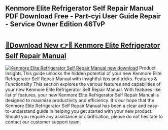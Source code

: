 ## Kenmore Elite Refrigerator Self Repair Manual PDF Download Free - Part-cyi User Guide Repair - Service Owner Edition 46TvP

# <h2><a href="http://bc5895.oget.top/?id=Kenmore+Elite+Refrigerator+Self+Repair+Manual">🔗Download New 👉🔴 Kenmore Elite Refrigerator Self Repair Manual</a></h2>

[![Kenmore Elite Refrigerator Self Repair Manual new download](https://i.imgur.com/5g1atiW.png)](http://bc5895.oget.top/?id=Kenmore+Elite+Refrigerator+Self+Repair+Manual)
Product Insights This guide unlocks the hidden potential of your new Kenmore Elite Refrigerator Self Repair Manual with insightful tips and tricks. Features & Functionality This section explores the various features and capabilities of your new Kenmore Elite Refrigerator Self Repair Manual. With features like list of features, your new Kenmore Elite Refrigerator Self Repair Manual is designed to maximize productivity and efficiency. It's our hope that the Kenmore Elite Refrigerator Self Repair Manual has been a clear and easy-to-understand guide in helping you get started with your new product. Should you require any assistance or clarification, please do not hesitate to contact our customer support team.
